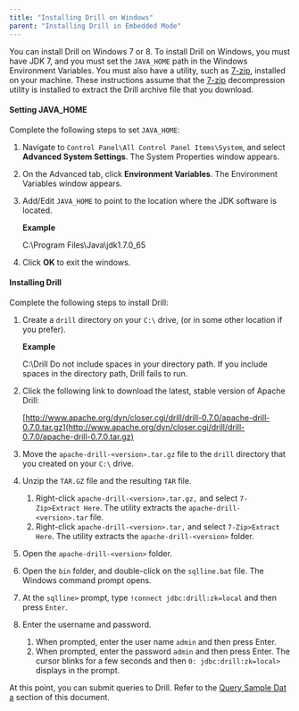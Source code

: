 ```yaml
---
title: "Installing Drill on Windows"
parent: "Installing Drill in Embedded Mode"
---
```

You can install Drill on Windows 7 or 8. To install Drill on Windows, you must
have JDK 7, and you must set the `JAVA_HOME` path in the Windows Environment
Variables. You must also have a utility, such as
[7-zip](http://www.7-zip.org/), installed on your machine. These instructions
assume that the [7-zip](http://www.7-zip.org/) decompression utility is
installed to extract the Drill archive file that you download.

#### Setting JAVA_HOME

Complete the following steps to set `JAVA_HOME`:

  1. Navigate to `Control Panel\All Control Panel Items\System`, and select **Advanced System Settings**. The System Properties window appears.
  2. On the Advanced tab, click **Environment Variables**. The Environment Variables window appears.
  3. Add/Edit `JAVA_HOME` to point to the location where the JDK software is located.

     **Example**
     
        C:\Program Files\Java\jdk1.7.0_65
  4. Click **OK** to exit the windows.

#### Installing Drill

Complete the following steps to install Drill:

  1. Create a `drill` directory on your `C:\` drive, (or in some other location if you prefer).

     **Example**
     
        C:\Drill
     Do not include spaces in your directory path. If you include spaces in the
directory path, Drill fails to run.
  2. Click the following link to download the latest, stable version of Apache Drill:
  
     [http://www.apache.org/dyn/closer.cgi/drill/drill-0.7.0/apache-drill-0.7.0.tar.gz](http://www.apache.org/dyn/closer.cgi/drill/drill-0.7.0/apache-drill-0.7.0.tar.gz)
  3. Move the `apache-drill-<version>.tar.gz` file to the `drill` directory that you created on your `C:\` drive.
  4. Unzip the `TAR.GZ` file and the resulting `TAR` file.  
     1. Right-click `apache-drill-<version>.tar.gz,` and select `7-Zip>Extract Here`. The utility extracts the `apache-drill-<version>.tar` file.  
     2. Right-click `apache-drill-<version>.tar,` and select `7-Zip>Extract Here`. The utility extracts the `apache-drill-<version>` folder.
  5. Open the `apache-drill-<version>` folder.
  6. Open the `bin` folder, and double-click on the `sqlline.bat` file. The Windows command prompt opens.
  7. At the `sqlline>` prompt, type `!connect jdbc:drill:zk=local` and then press `Enter`.
  8. Enter the username and password. 
     1. When prompted, enter the user name `admin` and then press Enter. 
     2. When prompted, enter the password `admin` and then press Enter. The cursor blinks for a few seconds and then `0: jdbc:drill:zk=local>` displays in the prompt.

At this point, you can submit queries to Drill. Refer to the [Query Sample Dat
a](/drill/docs/apache-drill-in-10-minutes#query-sampledata) section of this document.